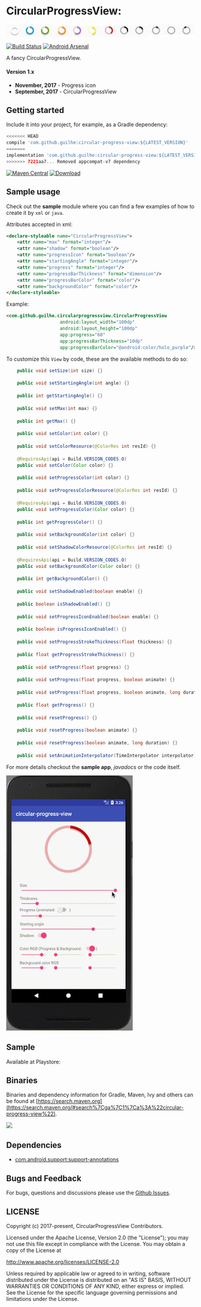 # CircularProgressView:
![header](sample1.png)

[![Build Status](https://travis-ci.org/GuilhE/android-circular-progress-view.svg?branch=master)](https://travis-ci.org/GuilhE/android-circular-progress-view) [![Android Arsenal](https://img.shields.io/badge/Android%20Arsenal-CircularProgressView-brightgreen.svg?style=flat)](https://android-arsenal.com/details/1/6152)

A fancy CircularProgressView.

#### Version 1.x
  - **November, 2017**  - Progress icon
  - **September, 2017** - CircularProgressView


## Getting started

Include it into your project, for example, as a Gradle dependency:

```groovy
<<<<<<< HEAD
compile 'com.github.guilhe:circular-progress-view:${LATEST_VERSION}'
=======
implementation 'com.github.guilhe:circular-progress-view:${LATEST_VERSION}'
>>>>>>> 7221aa7... Removed appcompat-v7 dependency
```
[![Maven Central](https://maven-badges.herokuapp.com/maven-central/com.github.guilhe/circular-progress-view/badge.svg)](https://search.maven.org/#search%7Cga%7C1%7Ca%3A%22circular-progress-view%22)  [ ![Download](https://api.bintray.com/packages/gdelgado/android/circular-progress-view/images/download.svg) ](https://bintray.com/gdelgado/android/circular-progress-view/_latestVersion)  

## Sample usage

Check out the __sample__ module where you can find a few examples of how to create it by `xml` or `java`.

Attributes accepted in xml:
```xml
<declare-styleable name="CircularProgressView">
    <attr name="max" format="integer"/>
    <attr name="shadow" format="boolean"/>
    <attr name="progressIcon" format="boolean"/>
    <attr name="startingAngle" format="integer"/>
    <attr name="progress" format="integer"/>
    <attr name="progressBarThickness" format="dimension"/>
    <attr name="progressBarColor" format="color"/>
    <attr name="backgroundColor" format="color"/>
</declare-styleable>
```
Example:
```xml
<com.github.guilhe.circularprogressview.CircularProgressView
                    android:layout_width="100dp"
                    android:layout_height="100dp"
                    app:progress="60"
                    app:progressBarThickness="10dp"
                    app:progressBarColor="@android:color/holo_purple"/>
 ```

To customize this `View` by code, these are the available methods to do so:
```java
    public void setSize(int size) {}
    
    public void setStartingAngle(int angle) {}
    
    public int getStartingAngle() {}
    
    public void setMax(int max) {}
    
    public int getMax() {}
    
    public void setColor(int color) {}
    
    public void setColorResource(@ColorRes int resId) {}
    
    @RequiresApi(api = Build.VERSION_CODES.O)
    public void setColor(Color color) {}
    
    public void setProgressColor(int color) {}
    
    public void setProgressColorResource(@ColorRes int resId) {}
    
    @RequiresApi(api = Build.VERSION_CODES.O)
    public void setProgressColor(Color color) {}
    
    public int getProgressColor() {}
    
    public void setBackgroundColor(int color) {}
    
    public void setShadowColorResource(@ColorRes int resId) {}
    
    @RequiresApi(api = Build.VERSION_CODES.O)
    public void setBackgroundColor(Color color) {}
    
    public int getBackgroundColor() {}
    
    public void setShadowEnabled(boolean enable) {}
    
    public boolean isShadowEnabled() {}
    
    public void setProgressIconEnabled(boolean enable) {}
    
    public boolean isProgressIconEnabled() {}
    
    public void setProgressStrokeThickness(float thickness) {}
    
    public float getProgressStrokeThickness() {}
    
    public void setProgress(float progress) {}
    
    public void setProgress(float progress, boolean animate) {}
    
    public void setProgress(float progress, boolean animate, long duration) {}
    
    public float getProgress() {}
    
    public void resetProgress() {}
    
    public void resetProgress(boolean animate) {}
    
    public void resetProgress(boolean animate, long duration) {}
    
    public void setAnimationInterpolator(TimeInterpolator interpolator) {}
```

For more details checkout the __sample app__, _javadocs_ or the code itself.

![example](sample.gif)
 

## Sample
Available at Playstore:

## Binaries

Binaries and dependency information for Gradle, Maven, Ivy and others can be found at [https://search.maven.org](https://search.maven.org/#search%7Cga%7C1%7Ca%3A%22circular-progress-view%22).

<a href='https://bintray.com/gdelgado/android/circular-progress-view?source=watch' alt='Get automatic notifications about new "circular-progress-view" versions'><img src='https://www.bintray.com/docs/images/bintray_badge_bw.png'></a>

## Dependencies
- [com.android.support:support-annotations](https://developer.android.com/topic/libraries/support-library/packages.html#annotations)

## Bugs and Feedback

For bugs, questions and discussions please use the [Github Issues](https://github.com/GuilhE/android-circular-progress-view/issues).

 
## LICENSE

Copyright (c) 2017-present, CircularProgressView Contributors.

Licensed under the Apache License, Version 2.0 (the "License");
you may not use this file except in compliance with the License.
You may obtain a copy of the License at

<http://www.apache.org/licenses/LICENSE-2.0>

Unless required by applicable law or agreed to in writing, software
distributed under the License is distributed on an "AS IS" BASIS,
WITHOUT WARRANTIES OR CONDITIONS OF ANY KIND, either express or implied.
See the License for the specific language governing permissions and
limitations under the License.